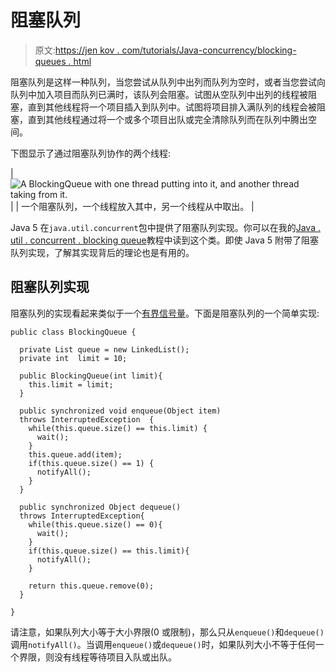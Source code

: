 # 阻塞队列

> 原文:[https://jen kov . com/tutorials/Java-concurrency/blocking-queues . html](https://jenkov.com/tutorials/java-concurrency/blocking-queues.html)

阻塞队列是这样一种队列，当您尝试从队列中出列而队列为空时，或者当您尝试向队列中加入项目而队列已满时，该队列会阻塞。试图从空队列中出列的线程被阻塞，直到其他线程将一个项目插入到队列中。试图将项目排入满队列的线程会被阻塞，直到其他线程通过将一个或多个项目出队或完全清除队列而在队列中腾出空间。

下图显示了通过阻塞队列协作的两个线程:

| ![A BlockingQueue with one thread putting into it, and another thread taking from it.](../Images/af33d55f57ce8c7ad42b58351932b2f1.png) |
| 一个阻塞队列，一个线程放入其中，另一个线程从中取出。 |

Java 5 在`java.util.concurrent`包中提供了阻塞队列实现。你可以在我的[Java . util . concurrent . blocking queue](/java-util-concurrent/blockingqueue.html)教程中读到这个类。即使 Java 5 附带了阻塞队列实现，了解其实现背后的理论也是有用的。

## 阻塞队列实现

阻塞队列的实现看起来类似于一个[有界信号量](semaphores.html#bounded)。下面是阻塞队列的一个简单实现:

```
public class BlockingQueue {

  private List queue = new LinkedList();
  private int  limit = 10;

  public BlockingQueue(int limit){
    this.limit = limit;
  }

  public synchronized void enqueue(Object item)
  throws InterruptedException  {
    while(this.queue.size() == this.limit) {
      wait();
    }
    this.queue.add(item);
    if(this.queue.size() == 1) {
      notifyAll();
    }
  }

  public synchronized Object dequeue()
  throws InterruptedException{
    while(this.queue.size() == 0){
      wait();
    }
    if(this.queue.size() == this.limit){
      notifyAll();
    }

    return this.queue.remove(0);
  }

}

```

请注意，如果队列大小等于大小界限(0 或限制)，那么只从`enqueue()`和`dequeue()`调用`notifyAll()`。当调用`enqueue()`或`dequeue()`时，如果队列大小不等于任何一个界限，则没有线程等待项目入队或出队。